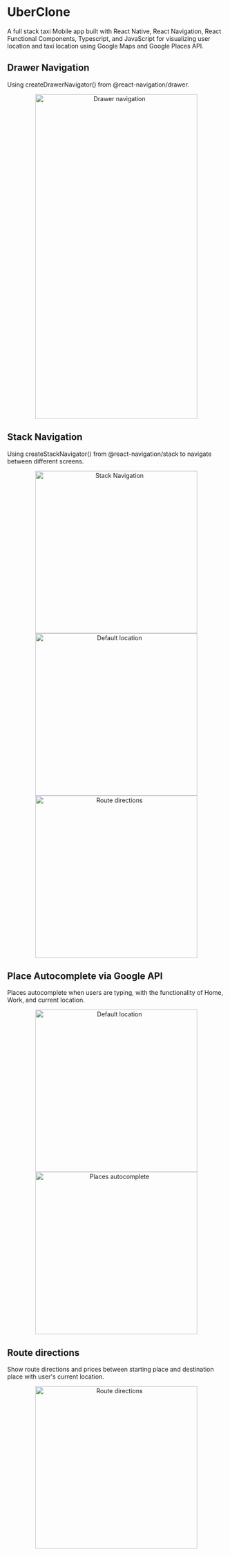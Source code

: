 # UberClone

A full stack taxi Mobile app built with React Native, React Navigation, React Functional Components, Typescript, and JavaScript
for visualizing user location and taxi location using Google Maps and Google Places API.

## Drawer Navigation

Using createDrawerNavigator() from @react-navigation/drawer.

<p align="center" width="100%">
  <img width="375" height="750" src="https://user-images.githubusercontent.com/56459128/131389837-4335455c-0f55-4a59-b144-d2b28776bca4.png" alt="Drawer navigation" />
</p>

## Stack Navigation

Using createStackNavigator() from @react-navigation/stack to navigate between different screens.

<p align="center" width="100%">
<img src='https://user-images.githubusercontent.com/56459128/133142694-853fdcf1-cfb4-4485-9b14-533fb8011dc8.png' alt="Stack Navigation" width="375" style="margin: 0 5" margin-right="5"/>
<img src='https://user-images.githubusercontent.com/56459128/131390219-f46b76af-1273-4219-bd4d-fe4bef58f2af.png' alt="Default location" width="375" />
<img src='https://user-images.githubusercontent.com/56459128/133143047-c7167c72-5794-4a48-8c6f-3f3616fa99df.png' alt="Route directions" width="375" />
</p>

## Place Autocomplete via Google API

Places autocomplete when users are typing, with the functionality of Home, Work, and current location.

<p align="center" width="100%">
<img src='https://user-images.githubusercontent.com/56459128/131390219-f46b76af-1273-4219-bd4d-fe4bef58f2af.png' alt="Default location" width="375" />
<img src='https://user-images.githubusercontent.com/56459128/131390243-64d58a4d-f094-41ad-b24f-a2b9934082ac.png' alt="Places autocomplete" width="375" />
</p>

## Route directions

Show route directions and prices between starting place and destination place with user's current location.

<p align="center" width="100%">
<img src='https://user-images.githubusercontent.com/56459128/133143047-c7167c72-5794-4a48-8c6f-3f3616fa99df.png' alt="Route directions" width="375" />
</p>
